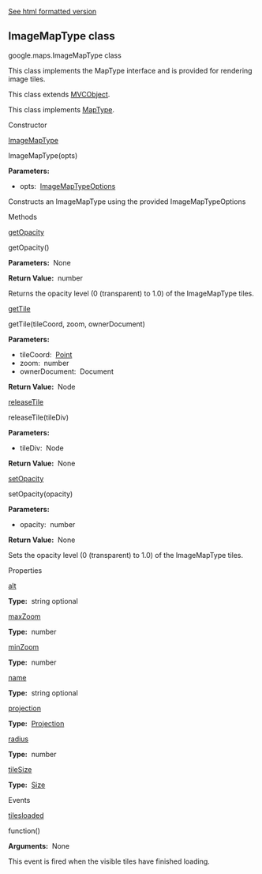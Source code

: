 [See html formatted version](https://huasofoundries.github.io/google-maps-documentation/ImageMapType.html)


ImageMapType class
------------------

google.maps.ImageMapType class

This class implements the MapType interface and is provided for rendering image tiles.

This class extends [MVCObject](MVCObject.md).

This class implements [MapType](MapType.md).

Constructor

[ImageMapType](#ImageMapType.constructor)

ImageMapType(opts)

**Parameters:** 

*   opts:  [ImageMapTypeOptions](ImageMapTypeOptions.md)

Constructs an ImageMapType using the provided ImageMapTypeOptions

Methods

[getOpacity](#ImageMapType.getOpacity)

getOpacity()

**Parameters:**  None

**Return Value:**  number

Returns the opacity level (0 (transparent) to 1.0) of the ImageMapType tiles.

[getTile](#ImageMapType.getTile)

getTile(tileCoord, zoom, ownerDocument)

**Parameters:** 

*   tileCoord:  [Point](Point.md)
*   zoom:  number
*   ownerDocument:  Document

**Return Value:**  Node

[releaseTile](#ImageMapType.releaseTile)

releaseTile(tileDiv)

**Parameters:** 

*   tileDiv:  Node

**Return Value:**  None

[setOpacity](#ImageMapType.setOpacity)

setOpacity(opacity)

**Parameters:** 

*   opacity:  number

**Return Value:**  None

Sets the opacity level (0 (transparent) to 1.0) of the ImageMapType tiles.

Properties

[alt](#ImageMapType.alt)

**Type:**  string optional

[maxZoom](#ImageMapType.maxZoom)

**Type:**  number

[minZoom](#ImageMapType.minZoom)

**Type:**  number

[name](#ImageMapType.name)

**Type:**  string optional

[projection](#ImageMapType.projection)

**Type:**  [Projection](Projection.md)

[radius](#ImageMapType.radius)

**Type:**  number

[tileSize](#ImageMapType.tileSize)

**Type:**  [Size](Size.md)

Events

[tilesloaded](#ImageMapType.tilesloaded)

function()

**Arguments:**  None

This event is fired when the visible tiles have finished loading.